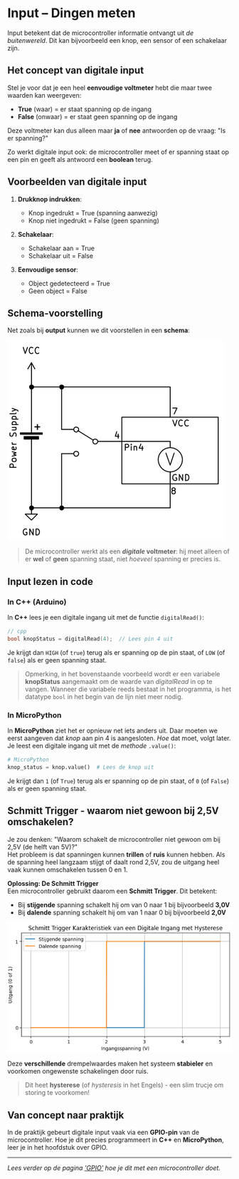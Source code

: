 # Input – Dingen meten

Input betekent dat de microcontroller informatie ontvangt uit *de buitenwereld*. Dit kan bijvoorbeeld een knop, een sensor of een schakelaar zijn.

## Het concept van digitale input

Stel je voor dat je een heel **eenvoudige voltmeter** hebt die maar twee waarden kan weergeven:

- **True** (waar) = er staat spanning op de ingang
- **False** (onwaar) = er staat geen spanning op de ingang

Deze voltmeter kan dus alleen maar **ja** of **nee** antwoorden op de vraag: "Is er spanning?"

Zo werkt digitale input ook: de microcontroller meet of er spanning staat op een pin en geeft als antwoord een **boolean** terug.

## Voorbeelden van digitale input

1. **Drukknop indrukken**: 

    - Knop ingedrukt = True (spanning aanwezig)
    - Knop niet ingedrukt = False (geen spanning)

2. **Schakelaar**:

    - Schakelaar aan = True 
    - Schakelaar uit = False

3. **Eenvoudige sensor**:

    - Object gedetecteerd = True
    - Geen object = False

## Schema-voorstelling

Net zoals bij **output** kunnen we dit voorstellen in een **schema**:

![Input schema](img/ac_input_dt.png)

> De microcontroller werkt als een ***digitale* voltmeter**: hij meet alleen of er **wel** of **geen** spanning staat, niet *hoeveel* spanning er precies is.

## Input lezen in code

### In C++ (Arduino)

In **C++** lees je een digitale ingang uit met de functie `digitalRead()`:

```cpp
// cpp
bool knopStatus = digitalRead(4);  // Lees pin 4 uit
```
Je krijgt dan `HIGH` (of `true`) terug als er spanning op de pin staat, of `LOW` (of `false`) als er geen spanning staat.

> Opmerking, in het bovenstaande voorbeeld wordt er een variabele **knopStatus** aangemaakt om de waarde van *digitalRead* in op te vangen. Wanneer die variabele reeds bestaat in het programma, is het datatype `bool` in het begin van de lijn niet meer nodig.

### In MicroPython

In **MicroPython** ziet het er opnieuw net iets anders uit. Daar moeten we eerst aangeven dat *knop* aan pin 4 is aangesloten. *Hoe* dat moet, volgt later. Je leest een digitale ingang uit met de *methode* `.value()`:

```python
# MicroPython
knop_status = knop.value()  # Lees de knop uit
```
Je krijgt dan `1` (of `True`) terug als er spanning op de pin staat, of `0` (of `False`) als er geen spanning staat.

## Schmitt Trigger - waarom niet gewoon bij 2,5V omschakelen?

Je zou denken: "Waarom schakelt de microcontroller niet gewoon om bij 2,5V (de helft van 5V)?"  
Het probleem is dat spanningen kunnen **trillen** of **ruis** kunnen hebben. Als de spanning heel langzaam stijgt of daalt rond 2,5V, zou de uitgang heel vaak kunnen omschakelen tussen 0 en 1.

**Oplossing: De Schmitt Trigger**  
Een microcontroller gebruikt daarom een **Schmitt Trigger**. Dit betekent:
- Bij **stijgende** spanning schakelt hij om van 0 naar 1 bij bijvoorbeeld **3,0V**
- Bij **dalende** spanning schakelt hij om van 1 naar 0 bij bijvoorbeeld **2,0V**

![Schmitt Trigger diagram](img/ac_schmitt_trigger_input.png)

Deze **verschillende** drempelwaardes maken het systeem **stabieler** en voorkomen ongewenste schakelingen door ruis.

> Dit heet **hysterese** (of *hysteresis* in het Engels) - een slim trucje om storing te voorkomen!

## Van concept naar praktijk

In de praktijk gebeurt digitale input vaak via een **GPIO-pin** van de microcontroller. Hoe je dit precies programmeert in **C++** en **MicroPython**, leer je in het hoofdstuk over GPIO.

---

*Lees verder op de pagina ['GPIO'](gpio.md) hoe je dit met een microcontroller doet.*